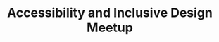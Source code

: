 ---
title: "Accessibility and Inclusive Design Meetup"
description: "16 December 2019 in Seattle, WA"
url: https://www.meetup.com/a11ysea/events/266906380
location: "Seattle, WA USA"
start_date: 2019-12-16T18:00:00
end_date: 2019-12-16T20:00:00
zone: "America/Los_Angeles"
hosts:
  - name: Beth Somerfield
    twitter: somebeth
judges:
  - name: Fernanda Bonnin
    url: https://linkedin.com/in/ferbonnin
  - name: Mike Forzano
    twitter: forzanom
  - name: Marcy Sutton
    url: https://marcysutton.com/
    twitter: marcysutton
sponsor: Microsoft Edge
pitches:
  - 104
  - 105
  - 96
  - 71
winners:
  judges: 96
  community: 105
---